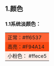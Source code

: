 ## 1.颜色
### 1.1系统淡颜色：
<table>
<tr><td bgcolor=#ff6537>正常：#ff6537</td></tr>
<tr><td bgcolor=#F94A14>高亮：#F94A14</td></tr>
<tr><td bgcolor=#ffece5>小粉色： #ffece5</td></tr>
</table>